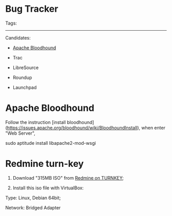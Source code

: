 # Bug Tracker
Tags: 

------

Candidates:

* [Apache Bloodhound](https://bloodhound.apache.org/)

* Trac

* LibreSource

* Roundup

* Launchpad 

 

# Apache Bloodhound

 

Follow the instruction [install bloodhound] (https://issues.apache.org/bloodhound/wiki/BloodhoundInstall), when enter "Web Server",

 

sudo aptitude install libapache2-mod-wsgi

 

# Redmine turn-key

 

1. Download "315MB ISO" from [Redmine on TURNKEY](http://www.turnkeylinux.org/redmine);

 

1. Install this iso file with VirtualBox:

 

 Type: Linux, Debian 64bit;

 Network: Bridged Adapter